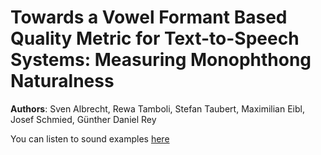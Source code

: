 # Towards a Vowel Formant Based Quality Metric for Text-to-Speech Systems: Measuring Monophthong Naturalness

**Authors**: Sven Albrecht, Rewa Tamboli, Stefan Taubert, Maximilian Eibl, Josef Schmied, Günther Daniel Rey

You can listen to sound examples [here](https://stefantaubert.github.io/CIVEMSA-2022/)
